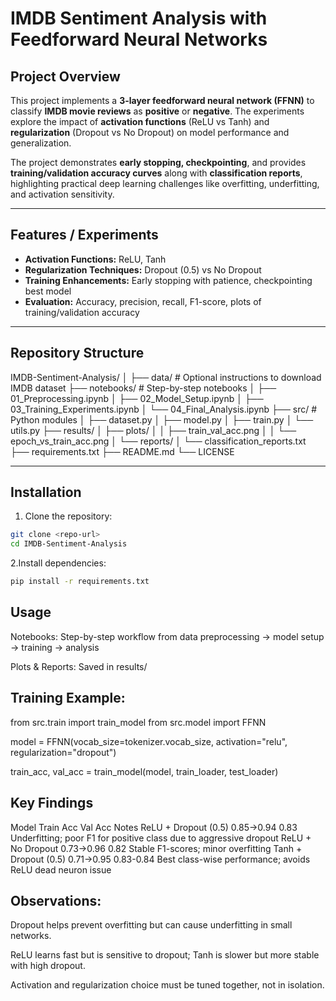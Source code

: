 # IMDB Sentiment Analysis with Feedforward Neural Networks

## Project Overview
This project implements a **3-layer feedforward neural network (FFNN)** to classify **IMDB movie reviews** as **positive** or **negative**. The experiments explore the impact of **activation functions** (ReLU vs Tanh) and **regularization** (Dropout vs No Dropout) on model performance and generalization.  

The project demonstrates **early stopping, checkpointing**, and provides **training/validation accuracy curves** along with **classification reports**, highlighting practical deep learning challenges like overfitting, underfitting, and activation sensitivity.

---

## Features / Experiments
- **Activation Functions:** ReLU, Tanh  
- **Regularization Techniques:** Dropout (0.5) vs No Dropout  
- **Training Enhancements:** Early stopping with patience, checkpointing best model  
- **Evaluation:** Accuracy, precision, recall, F1-score, plots of training/validation accuracy  

---

## Repository Structure

IMDB-Sentiment-Analysis/
│
├── data/ # Optional instructions to download IMDB dataset
├── notebooks/ # Step-by-step notebooks
│ ├── 01_Preprocessing.ipynb
│ ├── 02_Model_Setup.ipynb
│ ├── 03_Training_Experiments.ipynb
│ └── 04_Final_Analysis.ipynb
├── src/ # Python modules
│ ├── dataset.py
│ ├── model.py
│ ├── train.py
│ └── utils.py
├── results/
│ ├── plots/
│ │ ├── train_val_acc.png
│ │ └── epoch_vs_train_acc.png
│ └── reports/
│ └── classification_reports.txt
├── requirements.txt
├── README.md
└── LICENSE


---

## Installation

1. Clone the repository:
```bash
git clone <repo-url>
cd IMDB-Sentiment-Analysis
```
2.Install dependencies:
```bash
pip install -r requirements.txt
```
## Usage

Notebooks: Step-by-step workflow from data preprocessing → model setup → training → analysis

Plots & Reports: Saved in results/

## Training Example:

from src.train import train_model
from src.model import FFNN

model = FFNN(vocab_size=tokenizer.vocab_size, activation="relu", regularization="dropout")

train_acc, val_acc = train_model(model, train_loader, test_loader)

## Key Findings
Model	Train Acc	Val Acc	Notes
ReLU + Dropout (0.5)	0.85→0.94	0.83	Underfitting; poor F1 for positive class due to aggressive dropout
ReLU + No Dropout	0.73→0.96	0.82	Stable F1-scores; minor overfitting
Tanh + Dropout (0.5)	0.71→0.95	0.83-0.84	Best class-wise performance; avoids ReLU dead neuron issue

## Observations:

Dropout helps prevent overfitting but can cause underfitting in small networks.

ReLU learns fast but is sensitive to dropout; Tanh is slower but more stable with high dropout.

Activation and regularization choice must be tuned together, not in isolation.


